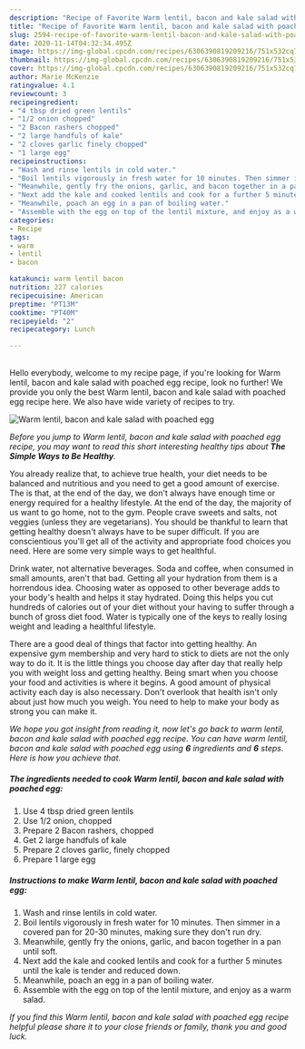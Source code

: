 ```yaml
---
description: "Recipe of Favorite Warm lentil, bacon and kale salad with poached egg"
title: "Recipe of Favorite Warm lentil, bacon and kale salad with poached egg"
slug: 2594-recipe-of-favorite-warm-lentil-bacon-and-kale-salad-with-poached-egg
date: 2020-11-14T04:32:34.495Z
image: https://img-global.cpcdn.com/recipes/6306390819209216/751x532cq70/warm-lentil-bacon-and-kale-salad-with-poached-egg-recipe-main-photo.jpg
thumbnail: https://img-global.cpcdn.com/recipes/6306390819209216/751x532cq70/warm-lentil-bacon-and-kale-salad-with-poached-egg-recipe-main-photo.jpg
cover: https://img-global.cpcdn.com/recipes/6306390819209216/751x532cq70/warm-lentil-bacon-and-kale-salad-with-poached-egg-recipe-main-photo.jpg
author: Marie McKenzie
ratingvalue: 4.1
reviewcount: 3
recipeingredient:
- "4 tbsp dried green lentils"
- "1/2 onion chopped"
- "2 Bacon rashers chopped"
- "2 large handfuls of kale"
- "2 cloves garlic finely chopped"
- "1 large egg"
recipeinstructions:
- "Wash and rinse lentils in cold water."
- "Boil lentils vigorously in fresh water for 10 minutes. Then simmer in a covered pan for 20-30 minutes, making sure they don&#39;t run dry."
- "Meanwhile, gently fry the onions, garlic, and bacon together in a pan until soft."
- "Next add the kale and cooked lentils and cook for a further 5 minutes until the kale is tender and reduced down."
- "Meanwhile, poach an egg in a pan of boiling water."
- "Assemble with the egg on top of the lentil mixture, and enjoy as a warm salad."
categories:
- Recipe
tags:
- warm
- lentil
- bacon

katakunci: warm lentil bacon 
nutrition: 227 calories
recipecuisine: American
preptime: "PT13M"
cooktime: "PT40M"
recipeyield: "2"
recipecategory: Lunch

---
```

<br>
Hello everybody, welcome to my recipe page, if you're looking for Warm lentil, bacon and kale salad with poached egg recipe, look no further! We provide you only the best Warm lentil, bacon and kale salad with poached egg recipe here. We also have wide variety of recipes to try.
<br>


![Warm lentil, bacon and kale salad with poached egg](https://img-global.cpcdn.com/recipes/6306390819209216/751x532cq70/warm-lentil-bacon-and-kale-salad-with-poached-egg-recipe-main-photo.jpg)

<i>Before you jump to Warm lentil, bacon and kale salad with poached egg recipe, you may want to read this short interesting healthy tips about <strong>The Simple Ways to Be Healthy</strong>.</i>

You already realize that, to achieve true health, your diet needs to be balanced and nutritious and you need to get a good amount of exercise. The  is that, at the end of the day, we don't always have enough time or energy required for a healthy lifestyle. At the end of the day, the majority of us want to go home, not to the gym. People crave sweets and salts, not veggies (unless they are vegetarians). You should be thankful to learn that getting healthy doesn't always have to be super difficult. If you are conscientious you'll get all of the activity and appropriate food choices you need. Here are some very simple ways to get healthful.

Drink water, not alternative beverages. Soda and coffee, when consumed in small amounts, aren't that bad. Getting all your hydration from them is a horrendous idea. Choosing water as opposed to other beverage adds to your body's health and helps it stay hydrated. Doing this helps you cut hundreds of calories out of your diet without your having to suffer through a bunch of gross diet food. Water is typically one of the keys to really losing weight and leading a healthful lifestyle.

There are a good deal of things that factor into getting healthy. An expensive gym membership and very hard to stick to diets are not the only way to do it. It is the little things you choose day after day that really help you with weight loss and getting healthy. Being smart when you choose your food and activities is where it begins. A good amount of physical activity each day is also necessary. Don't overlook that health isn't only about just how much you weigh. You need to help to make your body as strong you can make it. 


<i>We hope you got insight from reading it, now let's go back to warm lentil, bacon and kale salad with poached egg recipe. You can have warm lentil, bacon and kale salad with poached egg using <strong>6</strong> ingredients and <strong>6</strong> steps. Here is how you achieve that.
</i>

##### The ingredients needed to cook Warm lentil, bacon and kale salad with poached egg:

1. Use 4 tbsp dried green lentils
1. Use 1/2 onion, chopped
1. Prepare 2 Bacon rashers, chopped
1. Get 2 large handfuls of kale
1. Prepare 2 cloves garlic, finely chopped
1. Prepare 1 large egg


##### Instructions to make Warm lentil, bacon and kale salad with poached egg:

1. Wash and rinse lentils in cold water.
1. Boil lentils vigorously in fresh water for 10 minutes. Then simmer in a covered pan for 20-30 minutes, making sure they don&#39;t run dry.
1. Meanwhile, gently fry the onions, garlic, and bacon together in a pan until soft.
1. Next add the kale and cooked lentils and cook for a further 5 minutes until the kale is tender and reduced down.
1. Meanwhile, poach an egg in a pan of boiling water.
1. Assemble with the egg on top of the lentil mixture, and enjoy as a warm salad.


<i>If you find this Warm lentil, bacon and kale salad with poached egg recipe helpful please share it to your close friends or family, thank you and good luck.</i>
